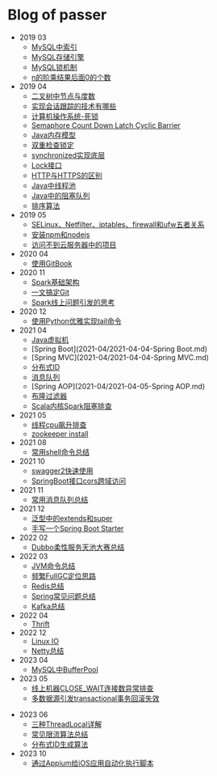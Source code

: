 # Blog of passer

- 2019 03
  * [MySQL中索引](2019-03/2019-03-14-MySQL中索引.md)
  * [MySQL存储引擎](2019-03/2019-03-14-MySQL存储引擎.md)
  * [MySQL锁机制](2019-03/2019-03-14-MySQL锁机制.md)
  * [n的阶乘结果后面0的个数](2019-03/2019-03-20-n的阶乘结果后面0的个数.md)
- 2019 04
  * [二叉树中节点与度数](2019-04/2019-04-06-二叉树中节点与度数.md)
  * [实现会话跟踪的技术有哪些](2019-04/2019-04-12-会话跟踪实现的技术.md)
  * [计算机操作系统-死锁](2019-04/2019-04-13-计算机操作系统-死锁.md)
  * [Semaphore Count Down Latch Cyclic Barrier](2019-04/2019-04-14-CountDownLatch-CyclicBarrier-Semaphore.md)
  * [Java内存模型](2019-04/2019-04-14-Java内存模型.md)
  * [双重检查锁定](2019-04/2019-04-14-双重检查锁定与延迟初始化.md)
  * [synchronized实现底层](2019-04/2019-04-16-synchronized.md)
  * [Lock接口](2019-04/2019-04-23-Lock接口.md)
  * [HTTP与HTTPS的区别](2019-04/2019-04-24-HTTP和HTTPS区别.md)
  * [Java中线程池](2019-04/2019-04-26-Java中线程池.md)
  * [Java中的阻塞队列](2019-04/2019-04-28-Java中的阻塞队列.md)
  * [排序算法](2019-04/2019-04-29-排序算法.md)
- 2019 05
  * [SELinux、Netfilter、iptables、firewall和ufw五者关系](2019-05/2019-05-14-SELinux、Netfilter、iptables、firewall和ufw五者关系.md)
  * [安装npm和nodejs](2019-05/2019-05-14-安装npm和nodejs.md)
  * [访问不到云服务器中的项目](2019-05/2019-05-14-访问不到云服务器中的项目.md)
- 2020 04
  * [使用GitBook](2020-04/2020-04-18-使用GitBook.md)
- 2020 11
  * [Spark基础架构](2020-11/2020-11-01-Spark基础架构.md)
  * [一文搞定Git](2020-11/2020-11-08-一文搞定Git.md)
  * [Spark线上问题引发的思考](2020-11/2020-11-22-Spark线上问题引发的思考.md)
- 2020 12
  * [使用Python优雅实现tail命令](2020-12/2020-12-04-使用Python优雅地实现tail命令.md)
- 2021 04
  * [Java虚拟机](2021-04/2021-04-01-Java虚拟机.md)
  * [Spring Boot](2021-04/2021-04-04-Spring Boot.md)
  * [Spring MVC](2021-04/2021-04-04-Spring MVC.md)
  * [分布式ID](2021-04/2021-04-04-分布式ID.md)
  * [消息队列](2021-04/2021-04-04-消息队列.md)
  * [Spring AOP](2021-04/2021-04-05-Spring AOP.md)
  * [布隆过滤器](2021-04/2021-04-05-布隆过滤器.md)  
  * [Scala内核Spark阻塞排查](2021-04/2021-04-24-Jupyter%20Scala内核Spark阻塞排查.md)
- 2021 05
  * [线程cpu飙升排查](2021-05/线程CPU飙升排查.md)
  * [zookeeper install](2021-05/zookeeper%20install.md)
- 2021 08
  * [常用shell命令总结](2021-08/1%20常用Shell命令总结.md)
- 2021 10
  * [swagger2快速使用](2021-10/swagger2快速使用.md)
  * [SpringBoot接口cors跨域访问](2021-10/SpringBoot接口cors跨域访问.md)
- 2021 11
  * [常用消息队列总结](2021-11/常用消息队列总结.md)
- 2021 12
  * [泛型中的extends和super](2021-12/泛型中的extends和super.md)
  * [手写一个Spring Boot Starter](2021-12/手写一个Spring%20Boot%20Starter.md)
- 2022 02
  * [Dubbo柔性服务天池大赛总结](2022-02/Dubbo柔性服务天池大赛.md)
- 2022 03
  * [JVM命令总结](2022-03/JVM排查一些命令总结.md)
  * [频繁FullGC定位思路](2022-03/频繁FullGC定位思路.md)
  * [Redis总结](2022-03/Redis总结.md)
  * [Spring常见问题总结](2022-03/Spring常见问题总结.md)  
  * [Kafka总结](2022-03/Kafka总结.md)
- 2022 04
  * [Thrift](2022-04/thrift.md)
- 2022 12
  * [Linux IO](2022-12/Linux%20IO.md)
  * [Netty总结](2022-12/Netty总结.md)
- 2023 04
  * [MySQL中BufferPool](2023-04/MySQL中BufferPool.md)
- 2023 05
  * [线上机器CLOSE_WAIT连接数异常排查](2023-05/线上机器CLOSE_WAIT连接数异常排查.md)
  * [多数据源引发transactional事务回滚失效](2023-05/多数据源引发transactional事务回滚失效.md)
* 2023 06
  * [三种ThreadLocal详解](2023-06/三种ThreadLocal详解.md)
  * [常见限流算法总结](2023-06/常见的限流算法总结.md)
  * [分布式ID生成算法](2023-06/分布式ID生成算法.md)
* 2023 10
  * [通过Appium给iOS应用自动化执行脚本](2023-10/Appium使用.md)
